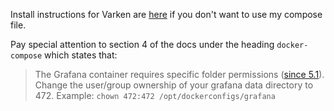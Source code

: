 Install instructions for Varken are [here](https://wiki.cajun.pro/books/varken/page/docker) if you don't want to use my compose file.

Pay special attention to section 4 of the docs under the heading `docker-compose` which states that:
> The Grafana container requires specific folder permissions ([since 5.1](https://grafana.com/docs/installation/docker/#migration-from-a-previous-version-of-the-docker-container-to-5-1-or-later)). Change the user/group ownership of your grafana data directory to 472. Example: `chown 472:472 /opt/dockerconfigs/grafana` 